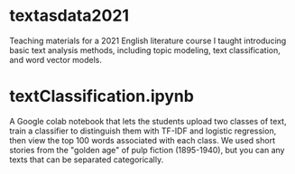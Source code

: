 # textasdata2021
Teaching materials for a 2021 English literature course I taught introducing basic text analysis methods, including
topic modeling, text classification, and word vector models. 

# textClassification.ipynb
A Google colab notebook that lets the students upload two classes of text, train a classifier to distinguish them with TF-IDF and logistic regression,
then view the top 100 words associated with each class. We used short stories from the "golden age" of pulp fiction (1895-1940), but you can any texts
that can be separated categorically.

